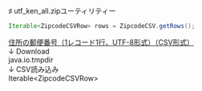 ♯ utf_ken_all.zipユーティリティー

```java
Iterable<ZipcodeCSVRow> rows = ZipcodeCSV.getRows();
```

[住所の郵便番号（1レコード1行、UTF-8形式）（CSV形式）](https://www.post.japanpost.jp/zipcode/download.html)  
 ↓ Download  
java.io.tmpdir  
 ↓ CSV読み込み  
Iterable\<ZipcodeCSVRow\>  

